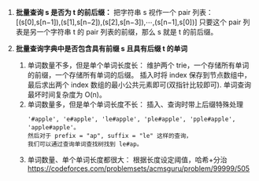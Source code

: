 1. **批量查询 s 是否为 t 的前后缀：**
   把字符串 s 视作一个 pair 列表：
   [(s[0],s[n−1]),(s[1],s[n−2]),(s[2],s[n−3]),⋯,(s[n−1],s[0])]
   只要这个 pair 列表是另一个字符串 t 的 pair 列表的前缀，那么 s 就是 t 的前后缀。

2. **批量查询字典中是否包含具有前缀 s 且具有后缀 t 的单词**
   1. 单词数量不多，但是单个单词长度长：
      维护两个 trie，一个存储所有单词的前缀，一个存储所有单词的后缀。
      插入时将 index 保存到节点数组中，最后求出两个 index 数组的最小公共元素即可(双指针比较即可).
      单词查询最坏时间复杂度为 O(n)。
   2. 单词数量多，但是单个单词长度不长：
      插入、查询时带上后缀特殊处理
      ```
      '#apple', 'e#apple', 'le#apple', 'ple#apple', 'pple#apple', 'apple#apple'。
      然后对于 prefix = "ap", suffix = "le" 这样的查询，
      我们可以通过查询单词查找树找到 le#ap。
      ```
   3. 单词数量、单个单词长度都很大：
      根据长度设定阈值，哈希+分治
      https://codeforces.com/problemsets/acmsguru/problem/99999/505
